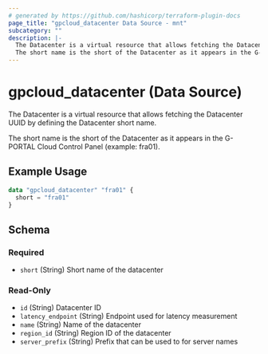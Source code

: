 ```yaml
---
# generated by https://github.com/hashicorp/terraform-plugin-docs
page_title: "gpcloud_datacenter Data Source - mnt"
subcategory: ""
description: |-
  The Datacenter is a virtual resource that allows fetching the Datacenter UUID by defining the Datacenter short name.
  The short name is the short of the Datacenter as it appears in the G-PORTAL Cloud Control Panel (example: fra01).
---
```


# gpcloud_datacenter (Data Source)

The Datacenter is a virtual resource that allows fetching the Datacenter UUID by defining the Datacenter short name.

The short name is the short of the Datacenter as it appears in the G-PORTAL Cloud Control Panel (example: fra01).

## Example Usage

```terraform
data "gpcloud_datacenter" "fra01" {
  short = "fra01"
}
```

<!-- schema generated by tfplugindocs -->
## Schema

### Required

- `short` (String) Short name of the datacenter

### Read-Only

- `id` (String) Datacenter ID
- `latency_endpoint` (String) Endpoint used for latency measurement
- `name` (String) Name of the datacenter
- `region_id` (String) Region ID of the datacenter
- `server_prefix` (String) Prefix that can be used to for server names


